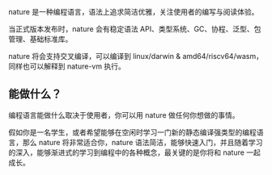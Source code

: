 nature 是一种编程语言，语法上追求简洁优雅，关注使用者的编写与阅读体验。

当正式版本发布时，nature 会有稳定语法 API、类型系统、GC、协程、泛型、包管理、基础标准库。

nature 将会支持交叉编译，可以编译到 linux/darwin & amd64/riscv64/wasm，同样也可以解释到 nature-vm 执行。


## 能做什么？

编程语言能做什么取决于使用者，你可以用 nature 做任何你想做的事情。

假如你是一名学生，或者希望能够在空闲时学习一门新的静态编译强类型的编程语言，那么 nature 将非常适合你，nature 语法简洁，能够快速入门，并且随着学习的深入，能够渐进式的学习到编程中的各种概念，最关键的是你将和 nature 一起成长。


